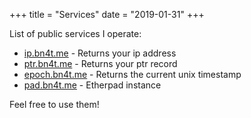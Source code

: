 +++
title = "Services"
date = "2019-01-31"
+++

List of public services I operate:

* [ip.bn4t.me](https://ip.bn4t.me) - Returns your ip address
* [ptr.bn4t.me](https://ptr.bn4t.me) - Returns your ptr record
* [epoch.bn4t.me](https://epoch.bn4t.me) - Returns the current unix timestamp
* [pad.bn4t.me](https://pad.bn4t.me) - Etherpad instance

Feel free to use them!
